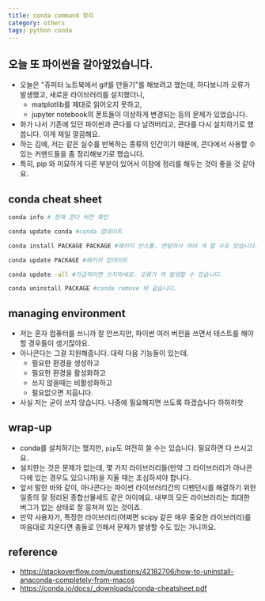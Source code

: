 ```yaml
---
title: conda command 정리 
category: others
tags: python conda
---
```


## 오늘 또 파이썬을 갈아엎었습니다. 

- 오늘은 "쥬피터 노트북에서 gif를 만들기"를 해보려고 했는데, 하다보니까 오류가 발생했고, 새로운 라이브러리를 설치했더니,    
    - matplotlib를 제대로 읽어오지 못하고, 
    - jupyter notebook의 폰트들이 이상하게 변경되는 등의 문제가 있었습니다. 
- 화가 나서 기존에 있던 파이썬과 콘다를 다 날려버리고, 콘다를 다시 설치하기로 했씁니다. 이게 제일 깔끔해요. 
- 하는 김에, 저는 같은 실수를 반복하는 종류의 인간이기 때문에, 콘다에서 사용할 수 있는 커맨드들을 좀 정리해보기로 했습니다.
- 특히, pip 와 미묘하게 다른 부분이 있어서 이참에 정리를 해두는 것이 좋을 것 같아요. 

## conda cheat sheet

```bash
conda info # 현재 콘다 버전 확인 
```

```bash
conda update conda #conda 업데이트
```

```bash
conda install PACKAGE PACKAGE #패키지 인스톨. 연달아서 여러 개 할 수도 있습니다. 
```

```bash
conda update PACKAGE #패키지 업데이트
```

```bash
conda update -all #가급적이면 쓰지마세요. 오류가 막 발생할 수 있습니다. 
```

```bash
conda uninstall PACKAGE #conda remove 와 같습니다. 
```

## managing environment 

- 저는 혼자 컴퓨터를 쓰니까 잘 안쓰지만, 파이썬 여러 버전을 쓰면서 테스트를 해야할 경우들이 생기잖아요. 
- 아나콘다는 그걸 지원해줍니다. 대략 다음 기능들이 있는데. 
    - 필요한 환경을 생성하고
    - 필요한 환경을 활성화하고
    - 쓰지 않을때는 비활성화하고
    - 필요없으면 지웁니다. 
- 사실 저는 굳이 쓰지 않습니다. 나중에 필요해지면 쓰도록 하겠습니다 하하하핫


## wrap-up

- conda를 설치하기는 했지만, `pip`도 여전히 쓸 수는 있습니다. 필요하면 다 쓰시고요. 
- 설치한는 것은 문제가 없는데, 몇 가지 라이브러리들(만약 그 라이브러리가 아나콘다에 있는 경우도 있으니까)을 지울 때는 조심하셔야 합니다. 
- 앞서 말한 바와 같이, 아나콘다는 파이썬 라이브러리간의 디펜던시를 해결하기 위한 일종의 잘 정리된 종합선물세트 같은 아이에요. 내부의 모든 라이브러리는 최대한 버그가 없는 상태로 잘 뭉쳐져 있는 것이죠. 
- 만약 사용자가, 특정한 라이브러리(어쩌면 scipy 같은 매우 중요한 라이브러리)를 마음대로 지운다면 충돌로 인해서 문제가 발생할 수도 있는 거니까요. 

## reference

- <https://stackoverflow.com/questions/42182706/how-to-uninstall-anaconda-completely-from-macos>
- <https://conda.io/docs/_downloads/conda-cheatsheet.pdf>

